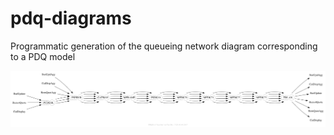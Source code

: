 # pdq-diagrams

Programmatic generation of the queueing network diagram corresponding to a PDQ model

![PDQ diagram](images/baseline.png)


